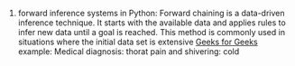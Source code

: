1. forward inference systems in Python: Forward chaining is a data-driven inference technique. It starts with the available data and applies rules to infer new data until a goal is reached. This method is commonly used in situations where the initial data set is extensive  [Geeks for Geeks](https://www.geeksforgeeks.org/artificial-intelligence/forward-chaining-and-backward-chaining-inference-in-rule-based-systems/)
example: Medical diagnosis: thorat pain and shivering: cold 
